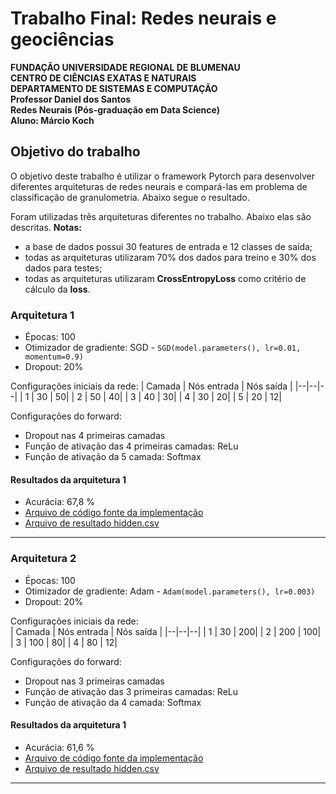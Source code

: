 # Trabalho Final: Redes neurais e geociências

**FUNDAÇÃO UNIVERSIDADE REGIONAL DE BLUMENAU**  
**CENTRO DE CIÊNCIAS EXATAS E NATURAIS**  
**DEPARTAMENTO DE SISTEMAS E COMPUTAÇÃO**  
**Professor Daniel dos Santos**  
**Redes Neurais (Pós-graduação em Data Science)**  
**Aluno: Márcio Koch**  

## Objetivo do trabalho

O objetivo deste trabalho é utilizar o framework Pytorch para desenvolver diferentes 
arquiteturas de redes neurais e compará-las em problema de classificação de 
granulometria.
Abaixo segue o resultado.

Foram utilizadas três arquiteturas diferentes no trabalho. Abaixo elas são descritas.
**Notas:**
- a base de dados possui 30 features de entrada e 12 classes de saída;
- todas as arquiteturas utilizaram 70% dos dados para treino e 30% dos dados para testes;
- todas as arquiteturas utilizaram **CrossEntropyLoss** como critério de cálculo da **loss**.

### Arquitetura 1
- Épocas: 100
- Otimizador de gradiente: SGD - `SGD(model.parameters(), lr=0.01, momentum=0.9)`  
- Dropout: 20%  

Configurações iniciais da rede: 
| Camada | Nós entrada | Nós saída |
|--|--|--|
| 1 | 30 | 50|
| 2 | 50 | 40|
| 3 | 40 | 30|
| 4 | 30 | 20|
| 5 | 20 | 12|

Configurações do forward:
- Dropout nas 4 primeiras camadas
- Função de ativação das 4 primeiras camadas: ReLu
- Função de ativação da 5 camada: Softmax

#### Resultados da arquitetura 1
- Acurácia: 67,8 %
- [Arquivo de código fonte da implementação](https://github.com/lobokoch/ann/tree/main/arquitetura1)
- [Arquivo de resultado hidden.csv](https://github.com/lobokoch/ann/tree/main/arquitetura1)
-----------------------

### Arquitetura 2
- Épocas: 100
- Otimizador de gradiente:  Adam - `Adam(model.parameters(), lr=0.003)`  
- Dropout: 20%  

Configurações iniciais da rede:   
| Camada | Nós entrada | Nós saída |
|--|--|--|
| 1 | 30 | 200|
| 2 | 200 | 100|
| 3 | 100 | 80|
| 4 | 80 | 12|

Configurações do forward:
- Dropout nas 3 primeiras camadas
- Função de ativação das 3 primeiras camadas: ReLu
- Função de ativação da 4 camada: Softmax

#### Resultados da arquitetura 1
- Acurácia: 61,6 %
- [Arquivo de código fonte da implementação](https://github.com/lobokoch/ann/tree/main/arquitetura2)
- [Arquivo de resultado hidden.csv](https://github.com/lobokoch/ann/tree/main/arquitetura2)
-----------------------



